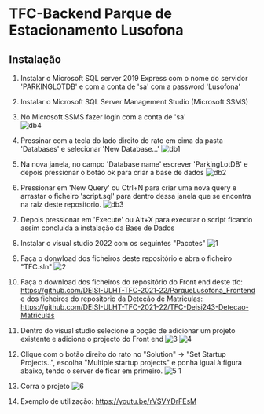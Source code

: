 # TFC-Backend Parque de Estacionamento Lusofona

## Instalação
1. Instalar o Microsoft SQL server 2019 Express com o nome do servidor 'PARKINGLOTDB' e com a conta de 'sa' com a password 'Lusofona'

2. Instalar o Microsoft SQL Server Management Studio (Microsoft SSMS)

3. No Microsoft SSMS fazer login com a conta de 'sa'                                                          
![db4](https://user-images.githubusercontent.com/104139081/180337974-4335d5f2-d09f-4a2b-b4ca-bbb1807955dc.png)

4. Pressinar com a tecla do lado direito do rato em cima da pasta 'Databases' e selecionar 'New Database...'
![db1](https://user-images.githubusercontent.com/104139081/180336932-033ef829-88af-4e66-b292-eb5dc09f3d35.png)

5. Na nova janela, no campo 'Database name' escrever 'ParkingLotDB' e depois pressionar o botão ok para criar a base de dados
![db2](https://user-images.githubusercontent.com/104139081/180336939-320f44c6-3771-4eeb-a1e4-cb1d36d63f3f.png)

6. Pressionar em 'New Query' ou Ctrl+N para criar uma nova query e arrastar o ficheiro 'script.sql' para dentro dessa janela que se encontra na raiz deste repositorio.
![db3](https://user-images.githubusercontent.com/104139081/180337564-730e390e-e798-4b03-af88-a3900fce82f2.png)

7. Depois pressionar em 'Execute' ou Alt+X para executar o script ficando assim concluida a instalação da Base de Dados

8. Instalar o visual studio 2022 com os seguintes "Pacotes"
![1](https://user-images.githubusercontent.com/104139081/164999303-e52369a6-caba-4f8d-bb90-3163e714821d.png)


9. Faça o donwload dos ficheiros deste repositório e abra o ficheiro "TFC.sln"
![2](https://user-images.githubusercontent.com/104139081/164999306-1bede529-492f-472b-bdf7-264952c3fe1e.png)

10. Faça o download dos ficheiros do repositório do Front end deste tfc: https://github.com/DEISI-ULHT-TFC-2021-22/ParqueLusofona_Frontend
e dos ficheiros do repositorio da Deteção de Matriculas: https://github.com/DEISI-ULHT-TFC-2021-22/TFC-Deisi243-Detecao-Matriculas

11. Dentro do visual studio selecione a opção de adicionar um projeto existente e adicione o projecto do Front end
![3](https://user-images.githubusercontent.com/104139081/164999376-b6ccdff2-6585-4629-90a0-ddb90909acf6.png)
![4](https://user-images.githubusercontent.com/104139081/164999492-4272cd9e-a062-4c9c-a51e-584ec6d8563f.png)

12. Clique com o botão direito do rato no "Solution" -> "Set Startup Projects..", escolha "Multiple startup projects" e ponha igual à figura abaixo, tendo o server de ficar em primeiro.
![5 1](https://user-images.githubusercontent.com/104139081/180333980-09499f14-820d-46cf-9b52-f50a1c008857.png)

13. Corra o projeto
![6](https://user-images.githubusercontent.com/104139081/164999518-4d32f0b1-b9d0-4955-ba17-11c6b242fde4.png)

14. Exemplo de utilização: https://youtu.be/rVSVYDrFEsM

